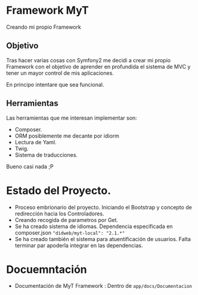 # Framework MyT

Creando mi propio Framework

## Objetivo

Tras hacer varias cosas con Symfony2 me decidi a crear mi propio Framework con el objetivo de aprender en profundida el sistema de MVC y tener un mayor control de mis aplicaciones.

En principo intentare que sea funcional.

## Herramientas

Las herramientas que me interesan implementar son:

- Composer.
- ORM posiblemente me decante por idiorm
- Lectura de Yaml.
- Twig.
- Sistema de traducciones.

Bueno casi nada ;P

# Estado del Proyecto.

- Proceso embrionario del proyecto. Iniciando el Bootstrap y concepto de redirección hacia los Controladores.
- Creando recogida de parametros por Get.
- Se ha creado sistema de idiomas. Dependencia especificada en composer.json `"didweb/myt-local": "2.1.*"`
- Se ha creado también el sistema para atuentificación de usuarios. Falta terminar par apoderla integrar en las dependencias.


# Docuemntación

- Documentación de MyT Framework : Dentro de `app/docs/Documentacion`



